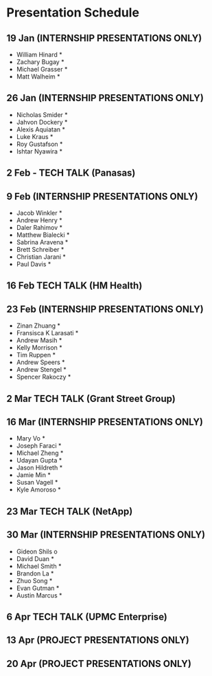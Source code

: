 # Presentation Schedule

## 19 Jan (INTERNSHIP PRESENTATIONS ONLY)
- William Hinard *
- Zachary Bugay *
- Michael Grasser *
- Matt Walheim *

## 26 Jan (INTERNSHIP PRESENTATIONS ONLY)
- Nicholas Smider *
- Jahvon Dockery *
- Alexis Aquiatan *
- Luke Kraus *
- Roy Gustafson *
- Ishtar Nyawira *

## 2 Feb - TECH TALK (Panasas)

## 9 Feb (INTERNSHIP PRESENTATIONS ONLY)
- Jacob Winkler *
- Andrew Henry *
- Daler Rahimov *
- Matthew Bialecki *
- Sabrina Aravena *
- Brett Schreiber *
- Christian Jarani *
- Paul Davis *

## 16 Feb TECH TALK (HM Health)

## 23 Feb (INTERNSHIP PRESENTATIONS ONLY)
- Zinan Zhuang *
- Fransisca K Larasati *
- Andrew Masih *
- Kelly Morrison *
- Tim Ruppen *
- Andrew Speers *
- Andrew Stengel *
- Spencer Rakoczy *

## 2 Mar TECH TALK (Grant Street Group)

## 16 Mar (INTERNSHIP PRESENTATIONS ONLY)
- Mary Vo *
- Joseph Faraci *
- Michael Zheng *
- Udayan Gupta *
- Jason Hildreth *
- Jamie Min *
- Susan Vagell *
- Kyle Amoroso *

## 23 Mar TECH TALK (NetApp)

## 30 Mar (INTERNSHIP PRESENTATIONS ONLY)
- Gideon Shils o
- David Duan *
- Michael Smith *
- Brandon La *	
- Zhuo Song *
- Evan Gutman *
- Austin Marcus *

## 6 Apr TECH TALK (UPMC Enterprise)

## 13 Apr (PROJECT PRESENTATIONS ONLY)

## 20 Apr (PROJECT PRESENTATIONS ONLY)

